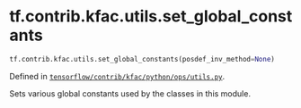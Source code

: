 <div itemscope itemtype="http://developers.google.com/ReferenceObject">
<meta itemprop="name" content="tf.contrib.kfac.utils.set_global_constants" />
</div>

# tf.contrib.kfac.utils.set_global_constants

``` python
tf.contrib.kfac.utils.set_global_constants(posdef_inv_method=None)
```



Defined in [`tensorflow/contrib/kfac/python/ops/utils.py`](https://www.tensorflow.org/code/tensorflow/contrib/kfac/python/ops/utils.py).

Sets various global constants used by the classes in this module.